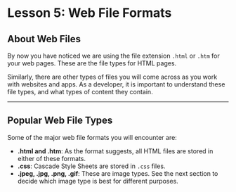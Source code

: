 # Lesson 5: Web File Formats

## About Web Files

By now you have noticed we are using the file extension `.html` or `.htm` for your web pages. These are the file types for HTML pages.

Similarly, there are other types of files you will come across as you work with websites and apps. As a developer, it is important to understand these file types, and what types of content they contain.

---

## Popular Web File Types

Some of the major web file formats you will encounter are:

- **.html and .htm**: As the format suggests, all HTML files are stored in either of these formats.
- **.css**: Cascade Style Sheets are stored in `.css` files.
- **.jpeg, .jpg, .png, .gif**: These are image types. See the next section to decide which image type is best for different purposes.
